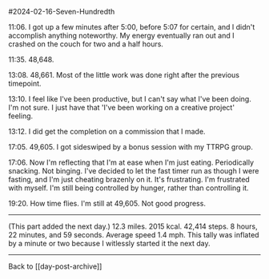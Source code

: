 #2024-02-16-Seven-Hundredth

11:06.  I got up a few minutes after 5:00, before 5:07 for certain, and I didn't accomplish anything noteworthy.  My energy eventually ran out and I crashed on the couch for two and a half hours.

11:35.  48,648.

13:08.  48,661.  Most of the little work was done right after the previous timepoint.

13:10.  I feel like I've been productive, but I can't say what I've been doing.  I'm not sure.  I just have that 'I've been working on a creative project' feeling.

13:12.  I did get the completion on a commission that I made.

17:05.  49,605.  I got sideswiped by a bonus session with my TTRPG group.

17:06.  Now I'm reflecting that I'm at ease when I'm just eating.  Periodically snacking.  Not binging.  I've decided to let the fast timer run as though I were fasting, and I'm just cheating brazenly on it.  It's frustrating.  I'm frustrated with myself.  I'm still being controlled by hunger, rather than controlling it.

19:20.  How time flies.  I'm still at 49,605.  Not good progress.

---
(This part added the next day.)  12.3 miles.  2015 kcal.  42,414 steps.  8 hours, 22 minutes, and 59 seconds.  Average speed 1.4 mph.  This tally was inflated by a minute or two because I witlessly started it the next day.

---
Back to [[day-post-archive]]
